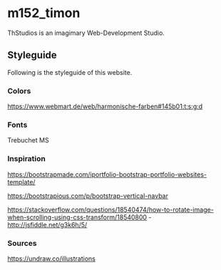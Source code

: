 # m152_timon

ThStudios is an imagimary Web-Development Studio.

## Styleguide

Following is the styleguide of this website.

### Colors

https://www.webmart.de/web/harmonische-farben#145b01:t:s:g:d

### Fonts

Trebuchet MS

### Inspiration

https://bootstrapmade.com/iportfolio-bootstrap-portfolio-websites-template/

https://bootstrapious.com/p/bootstrap-vertical-navbar

https://stackoverflow.com/questions/18540474/how-to-rotate-image-when-scrolling-using-css-transform/18540800 - http://jsfiddle.net/g3k6h/5/

### Sources

https://undraw.co/illustrations